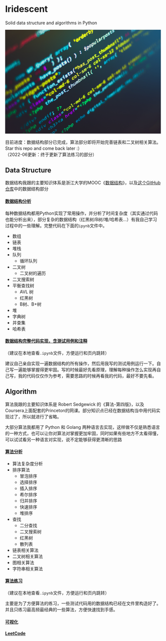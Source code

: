 # Iridescent
Solid data structure and algorithms in Python

<div align="center">
<img src="_v_images/20200102113345622_12587.jpg" width="640px">
</div>

目前进度：数据结构部分已完成，算法部分即将开始完善链表和二叉树相关算法。Star this repo and come back later :）  
（2022-06更新：终于更新了算法练习的部分）

## Data Structure
数据结构我跟的主要知识体系是浙江大学的MOOC《[数据结构](https://www.icourse163.org/course/ZJU-93001)》，以及[这个GitHub仓库](https://github.com/jwasham/coding-interview-university/blob/master/translations/README-cn.md)中的数据结构部分

#### [数据结构分析](Data%20Structure.md)
每种数据结构都用Python实现了常用操作，并分析了时间复杂度（其实通过代码也能分析出来），部分复杂的数据结构（红黑树/B树/堆/哈希表...）有我自己学习过程中的一些理解。完整代码在下面的```ipynb```文件中。

- 数组
- 链表
- 堆栈
- 队列
    - 循环队列
- 二叉树
    - 二叉树的遍历
- 二叉搜索树
- 平衡查找树
    - AVL 树
    - 红黑树
    - B树、B+树
- 堆
- 字典树
- 并查集
- 哈希表

#### [数据结构完整代码实现，含测试用例和注释](Data%20Structure%20code%20complete.ipynb)
（建议在本地查看```.ipynb```文件，方便运行和页内跳转）

建议自己亲自实现一遍数据结构的所有操作，然后用我写的测试用例运行一下。自己写一遍能够掌握得更牢固。写的时候最好先看原理，理解每种操作怎么实现再自己写，我的代码仅仅作为参考，需要思路的时候再看我的代码，最好不要先看。

## Algorithm
算法我跟的主要知识体系是 Robert Sedgewick 的《算法-第四版》，以及Coursera上面配套的Princeton的网课。部分知识点已经在数据结构当中用代码实现过了，所以就进行了省略。

大部分算法我都用了 Python 和 Golang 两种语言去实现，这样做不仅是熟悉语言的一种方式，也可以让你对算法对掌握更加牢固，同时如果有些地方不太看得懂，可以试试看另一种语言对实现，说不定能够获得更清晰的思路

#### [算法分析](Algorithms.md)
* 算法复杂度分析
* 排序算法
  * 冒泡排序
  * 选择排序
  * 插入排序
  * 希尔排序
  * 归并排序
  * 快速排序
  * 堆排序
* 查找
  * 二分查找
  * 二叉搜索树
  * 红黑树
  * 散列表
* 链表相关算法
* 二叉树相关算法
* 图相关算法
* 字符串相关算法

#### [算法练习](Algorithm%20practice.ipynb)
（建议在本地查看```.ipynb```文件，方便运行和页内跳转）

主要是为了方便算法的练习，一些测试代码用的数据结构已经在文件里构造好了。并且只练习最高频最经典的一些算法，方便快速找到手感。

#### [可视化](https://visualgo.net/en)
#### [LeetCode](https://leetcode.com/)